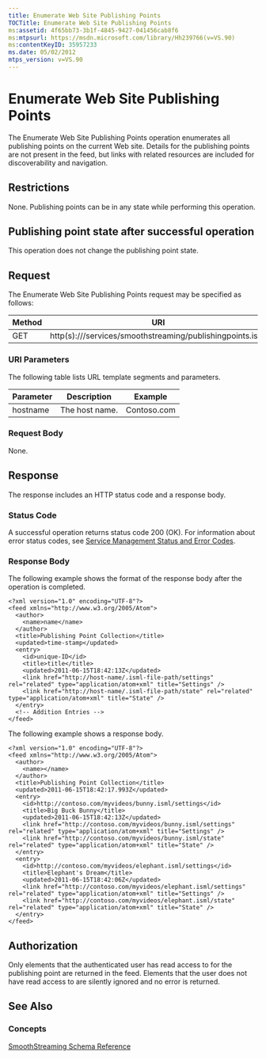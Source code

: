 ```yaml
---
title: Enumerate Web Site Publishing Points
TOCTitle: Enumerate Web Site Publishing Points
ms:assetid: 4f65bb73-3b1f-4845-9427-041456cab8f6
ms:mtpsurl: https://msdn.microsoft.com/library/Hh239766(v=VS.90)
ms:contentKeyID: 35957233
ms.date: 05/02/2012
mtps_version: v=VS.90
---
```


# Enumerate Web Site Publishing Points

The Enumerate Web Site Publishing Points operation enumerates all publishing points on the current Web site. Details for the publishing points are not present in the feed, but links with related resources are included for discoverability and navigation.

## Restrictions

None. Publishing points can be in any state while performing this operation.

## Publishing point state after successful operation

This operation does not change the publishing point state.

## Request

The Enumerate Web Site Publishing Points request may be specified as follows:

|Method|URI|
|--- |--- |
|GET|http(s)://<hostname>/services/smoothstreaming/publishingpoints.isml|


### URI Parameters

The following table lists URL template segments and parameters.

|Parameter|Description|Example|
|--- |--- |--- |
|hostname|The host name.|Contoso.com|


### Request Body

None.

## Response

The response includes an HTTP status code and a response body.

### Status Code

A successful operation returns status code 200 (OK). For information about error status codes, see [Service Management Status and Error Codes](service-management-status-and-error-codes.md).

### Response Body

The following example shows the format of the response body after the operation is completed.

    <?xml version="1.0" encoding="UTF-8"?>
    <feed xmlns="http://www.w3.org/2005/Atom">
      <author>
        <name>name</name>
      </author>
      <title>Publishing Point Collection</title>
      <updated>time-stamp</updated>
      <entry>
        <id>unique-ID</id>
        <title>title</title>
        <updated>2011-06-15T18:42:13Z</updated>
        <link href="http://host-name/.isml-file-path/settings" rel="related" type="application/atom+xml" title="Settings" />
        <link href="http://host-name/.isml-file-path/state" rel="related" type="application/atom+xml" title="State" />
      </entry>
      <!-- Addition Entries -->
    </feed>

The following example shows a response body.

    <?xml version="1.0" encoding="UTF-8"?>
    <feed xmlns="http://www.w3.org/2005/Atom">
      <author>
        <name></name>
      </author>
      <title>Publishing Point Collection</title>
      <updated>2011-06-15T18:42:17.993Z</updated>
      <entry>
        <id>http://contoso.com/myvideos/bunny.isml/settings</id>
        <title>Big Buck Bunny</title>
        <updated>2011-06-15T18:42:13Z</updated>
        <link href="http://contoso.com/myvideos/bunny.isml/settings" rel="related" type="application/atom+xml" title="Settings" />
        <link href="http://contoso.com/myvideos/bunny.isml/state" rel="related" type="application/atom+xml" title="State" />
      </entry>
      <entry>
        <id>http://contoso.com/myvideos/elephant.isml/settings</id>
        <title>Elephant's Dream</title>
        <updated>2011-06-15T18:42:06Z</updated>
        <link href="http://contoso.com/myvideos/elephant.isml/settings" rel="related" type="application/atom+xml" title="Settings" />
        <link href="http://contoso.com/myvideos/elephant.isml/state" rel="related" type="application/atom+xml" title="State" />
      </entry>
    </feed>

## Authorization

Only elements that the authenticated user has read access to for the publishing point are returned in the feed. Elements that the user does not have read access to are silently ignored and no error is returned.

## See Also

### Concepts

[SmoothStreaming Schema Reference](smoothstreaming-schema-reference.md)

